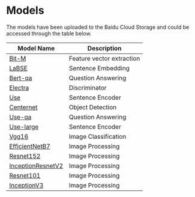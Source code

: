 # Models
The models have been uploaded to the Baidu Cloud Storage and could be accessed through the table below.

|  Model Name   | Description  |
|  ----  | ----  |
| [Bit-M](https://pan.baidu.com/s/1NT90OaC_ri_pKUKh4yIpqQ?pwd=m7t8)  | Feature vector extraction |
| [LaBSE](https://pan.baidu.com/s/1oCsQA_0e_xdPjHJgRU0Y1w?pwd=3mpn)  | Sentence Embedding |
| [Bert-qa](https://pan.baidu.com/s/1qqJECxl_3K4eZByJNLTQ2A?pwd=crr6)  | Question Answering |
| [Electra](https://pan.baidu.com/s/1I-WoY4zT93GZpHZW_zHr7w?pwd=mj6w)  | Discriminator |
| [Use](https://pan.baidu.com/s/1k3gPg49fBsKw9herzwmcSA?pwd=ces3)  | Sentence Encoder |
| [Centernet](https://pan.baidu.com/s/1myEVYzIFAR-aTmuB10ra7A?pwd=45v3)  | Object Detection  |
| [Use-qa](https://pan.baidu.com/s/1quKiv9qpwi1Bwo_nZ4bMNQ?pwd=ese4)  | Question Answering |
| [Use-large](https://pan.baidu.com/s/1rp4HdX3qE3IqCABMitT0ZA?pwd=2dd6)  | Sentence Encoder |
| [Vgg16](https://pan.baidu.com/s/1a1lFzGEAVwzS2DbEBGQ7yg?pwd=q2nr)  | Image Classification |
| [EfficientNetB7](https://pan.baidu.com/s/1eItSRiWA8T3XHAqOli3FGA?pwd=g4mg)  | Image Processing |
| [Resnet152](https://pan.baidu.com/s/1bF9TW7hkZn8wVu9whZjkCQ?pwd=daca)  | Image Processing |
| [InceptionResnetV2](https://pan.baidu.com/s/1YesSZBrdF1JoBOMzabf1AQ?pwd=rjqe)  | Image Processing |
| [Resnet101](https://pan.baidu.com/s/1H76hTdNSN674G_zSn1UoIg?pwd=mduk)  | Image Processing |
| [InceptionV3](https://pan.baidu.com/s/1KwxCWYQkrOlmcDqqYWmXSQ?pwd=rbh3)  | Image Processing |
